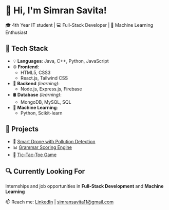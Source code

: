 # 👋 Hi, I'm Simran Savita!

🎓 4th Year IT student | 💻 Full-Stack Developer | 🤖 Machine Learning Enthusiast

## 🚀 Tech Stack

- 💡 **Languages**: Java, C++, Python, JavaScript
- 🌐 **Frontend**:
  - HTML5, CSS3
  - React.js, Tailwind CSS
- 🔧 **Backend** _(learning)_:  
  - Node.js, Express.js, Firebase
- 🛢️ **Database** _(learning)_:  
  - MongoDB, MySQL, SQL
- 🤖 **Machine Learning**:
  - Python, Scikit-learn

## 📌 Projects
- 🧠 [ Smart Drone with Pollution Detection](https://github.com/simransavita9984/smart-drone)
- 📊 [Grammar Scoring Engine](https://github.com/simransavita9984/spoken-grammar-evaluator)
- 💬 [Tic-Tac-Toe Game](https://github.com/simransavita9984/Tic-Tac-Toe-Game)

## 🔍 Currently Looking For
Internships and job opportunities in **Full-Stack Development** and **Machine Learning** 

📫 Reach me: [LinkedIn](https://www.linkedin.com/in/simran-savita/) | simransavita11@gmail.com

